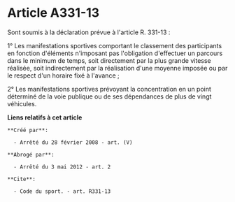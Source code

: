 # Article A331-13

Sont soumis à la déclaration prévue à l'article R. 331-13 : 

1° Les manifestations sportives comportant le classement des participants en fonction d'éléments n'imposant pas l'obligation
d'effectuer un parcours dans le minimum de temps, soit directement par la plus grande vitesse réalisée, soit indirectement
par la réalisation d'une moyenne imposée ou par le respect d'un horaire fixé à l'avance ; 

2° Les manifestations sportives prévoyant la concentration en un point déterminé de la voie publique ou de ses dépendances de
plus de vingt véhicules.

**Liens relatifs à cet article**

	**Créé par**:

	  - Arrêté du 28 février 2008 - art. (V)

	**Abrogé par**:

	  - Arrêté du 3 mai 2012 - art. 2

	**Cite**:

	  - Code du sport. - art. R331-13
